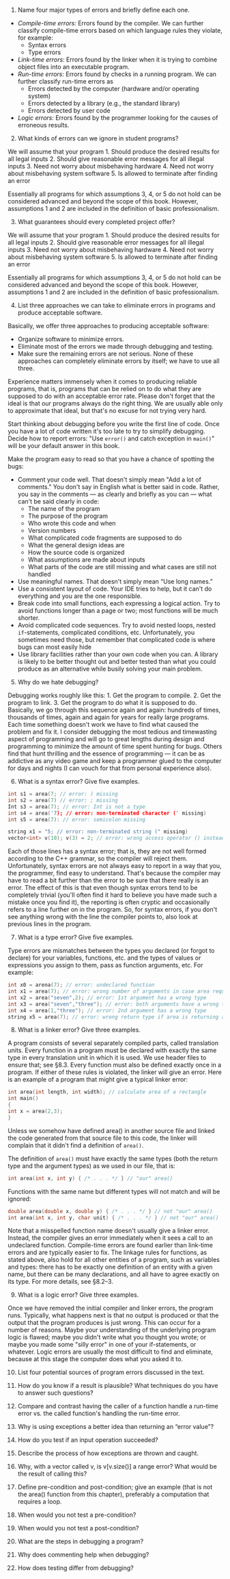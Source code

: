 1. Name four major types of errors and briefly define each one.

- *Compile-time errors:* Errors found by the compiler. We can further classify compile-time errors based on which language rules they violate, for example: 
    - Syntax errors
    - Type errors
- *Link-time errors:* Errors found by the linker when it is trying to combine object files into an executable program.
- *Run-time errors:* Errors found by checks in a running program. We can further classify run-time errors as 
    - Errors detected by the computer (hardware and/or operating system) 
    - Errors detected by a library (e.g., the standard library) 
    - Errors detected by user code
- *Logic errors:* Errors found by the programmer looking for the causes of erroneous results.

2. What kinds of errors can we ignore in student programs?

We will assume that your program 
    1. Should produce the desired results for all legal inputs 
    2. Should give reasonable error messages for all illegal inputs 
    3. Need not worry about misbehaving hardware 
    4. Need not worry about misbehaving system software 
    5. Is allowed to terminate after finding an error

Essentially all programs for which assumptions 3, 4, or 5 do not hold can be considered advanced and beyond the scope of this book. 
However, assumptions 1 and 2 are included in the definition of basic professionalism.

3. What guarantees should every completed project offer?

We will assume that your program 
    1. Should produce the desired results for all legal inputs 
    2. Should give reasonable error messages for all illegal inputs 
    3. Need not worry about misbehaving hardware 
    4. Need not worry about misbehaving system software 
    5. Is allowed to terminate after finding an error

Essentially all programs for which assumptions 3, 4, or 5 do not hold can be considered advanced and beyond the scope of this book. 
However, assumptions 1 and 2 are included in the definition of basic professionalism.

4. List three approaches we can take to eliminate errors in programs and produce acceptable software.

Basically, we offer three approaches to producing acceptable software:
- Organize software to minimize errors.
- Eliminate most of the errors we made through debugging and testing.
- Make sure the remaining errors are not serious.
None of these approaches can completely eliminate errors by itself; we have to use all three. 

Experience matters immensely when it comes to producing reliable programs, that is,
programs that can be relied on to do what they are supposed to do with an acceptable error rate. 
Please don't forget that the ideal is that our programs always do the right thing. 
We are usually able only to approximate that ideal, but that's no excuse for not trying very hard.


Start thinking about debugging before you write the first line of code. 
Once you have a lot of code written it's too late to try to simplify debugging. 
Decide how to report errors: "Use `error()` and catch exception in `main()`" will be your default answer in this book.

Make the program easy to read so that you have a chance of spotting the bugs:

- Comment your code well. That doesn't simply mean "Add a lot of comments." You don't say in English what is better said in code. 
Rather, you say in the comments — as clearly and briefly as you can — what can't be said clearly in code:
    - The name of the program
    - The purpose of the program
    - Who wrote this code and when
    - Version numbers
    - What complicated code fragments are supposed to do
    - What the general design ideas are
    - How the source code is organized
    - What assumptions are made about inputs
    - What parts of the code are still missing and what cases are still not handled
- Use meaningful names. 
That doesn't simply mean “Use long names.”
- Use a consistent layout of code. 
Your IDE tries to help, but it can't do everything and you are the one responsible.
- Break code into small functions, each expressing a logical action. 
Try to avoid functions longer than a page or two; most functions will be much shorter.
- Avoid complicated code sequences. Try to avoid nested loops, nested `if`-statements, complicated conditions, etc. 
Unfortunately, you sometimes need those, but remember that complicated code is where bugs can most easily hide
- Use library facilities rather than your own code when you can. 
A library is likely to be better thought out and better tested than what you could produce as an alternative while busily solving your main problem.

5. Why do we hate debugging?

Debugging works roughly like this:
    1. Get the program to compile.
    2. Get the program to link.
    3. Get the program to do what it is supposed to do.
Basically, we go through this sequence again and again: hundreds of times, thousands of times,
again and again for years for really large programs. Each time something doesn't work we have
to find what caused the problem and fix it. I consider debugging the most tedious and timewasting
aspect of programming and will go to great lengths during design and programming to
minimize the amount of time spent hunting for bugs. Others find that hunt thrilling and the
essence of programming — it can be as addictive as any video game and keep a programmer
glued to the computer for days and nights (I can vouch for that from personal experience also).

6. What is a syntax error? Give five examples.

```cpp
int s1 = area(7; // error: ) missing
int s2 = area(7) // error: ; missing
Int s3 = area(7); // error: Int is not a type
int s4 = area('7); // error: non-terminated character (' missing)
int s5 = area(7): // error: semicolon missing

string x1 = "5; // error: non-terminated string (" missing)
vector<int> v(10); v(3) = 2; // error: wrong access operator () instead of []
```

Each of those lines has a syntax error; that is, they are not well formed according to the C++ grammar, 
so the compiler will reject them. Unfortunately, syntax errors are not always easy to report in a way that you, 
the programmer, find easy to understand. That's because the compiler may have to read a bit further than the error to be 
sure that there really is an error. The effect of this is that even though syntax errors tend to be completely trivial 
(you'll often find it hard to believe you have made such a mistake once you find it), 
the reporting is often cryptic and occasionally refers to a line further on in the program. 
So, for syntax errors, if you don't see anything wrong with the line the compiler points to, 
also look at previous lines in the program.

7. What is a type error? Give five examples.

Type errors are mismatches between the types you declared (or forgot to declare) for your variables,
functions, etc. and the types of values or expressions you assign to them, pass as function
arguments, etc. For example:

```cpp
int x0 = arena(7); // error: undeclared function
int x1 = area(7); // error: wrong number of arguments in case area requires two arguments
int x2 = area("seven",2); // error: 1st argument has a wrong type
int x3 = area("seven","three"); // error: both arguments have a wrong type
int x4 = area(1,"three"); // error: 2nd argument has a wrong type
string x5 = area(7); // error: wrong return type if area is returning an int. There is no direct conversion from int to string
```

8. What is a linker error? Give three examples.

A program consists of several separately compiled parts, called translation units. Every function
in a program must be declared with exactly the same type in every translation unit in which it is
used. We use header files to ensure that; see §8.3. Every function must also be defined exactly
once in a program. If either of these rules is violated, the linker will give an error. 
Here is an example of a program that might give a typical linker error:

```cpp
int area(int length, int width); // calculate area of a rectangle
int main()
{
int x = area(2,3);
}
```

Unless we somehow have defined area() in another source file and linked the code generated from that source file to this code, 
the linker will complain that it didn't find a definition of `area()`.

The definition of `area()` must have exactly the same types (both the return type and the argument types) as we used in our file, 
that is:

```cpp
int area(int x, int y) { /* . . . */ } // "our" area()
```

Functions with the same name but different types will not match and will be ignored:

```cpp
double area(double x, double y) { /* . . . */ } // not "our" area()
int area(int x, int y, char unit) { /* . . . */ } // not "our" area()
```

Note that a misspelled function name doesn't usually give a linker error. Instead, the compiler
gives an error immediately when it sees a call to an undeclared function. Compile-time
errors are found earlier than link-time errors and are typically easier to fix.
The linkage rules for functions, as stated above, also hold for all other entities of a program,
such as variables and types: there has to be exactly one definition of an entity with a given name,
but there can be many declarations, and all have to agree exactly on its type. For more details,
see §8.2–3.

9. What is a logic error? Give three examples.

Once we have removed the initial compiler and linker errors, the program runs. 
Typically, what happens next is that no output is produced or that the output that the program produces is just wrong. 
This can occur for a number of reasons. Maybe your understanding of the underlying program logic is flawed; 
maybe you didn't write what you thought you wrote; or maybe you made some "silly error" in one of your if-statements, or whatever. 
Logic errors are usually the most difficult to find and eliminate, because at this stage the computer does what you asked it to.

10. List four potential sources of program errors discussed in the text.


11. How do you know if a result is plausible? What techniques do you have to answer such questions?


12. Compare and contrast having the caller of a function handle a run-time error vs. the called function's handling 
the run-time error.


13. Why is using exceptions a better idea than returning an “error value”?


14. How do you test if an input operation succeeded?


15. Describe the process of how exceptions are thrown and caught.


16. Why, with a vector called v, is v[v.size()] a range error? What would be the result of calling this?


17. Define pre-condition and post-condition; give an example (that is not the area() function from this chapter), 
preferably a computation that requires a loop.


18. When would you not test a pre-condition?


19. When would you not test a post-condition?


20. What are the steps in debugging a program?


21. Why does commenting help when debugging?


22. How does testing differ from debugging?

